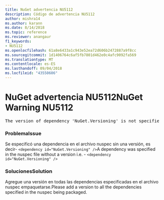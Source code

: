 ```yaml
---
title: NuGet advertencia NU5112
description: Código de advertencia NU5112
author: mishra14
ms.author: karann
ms.date: 8/14/2018
ms.topic: reference
ms.reviewer: anangaur
f1_keywords:
- NU5112
ms.openlocfilehash: 61a8e6433a1c943e52ea72d606b2472887a9f8cc
ms.sourcegitcommit: 1d1406764c6af5fb7801d462e0c4afc9092fa569
ms.translationtype: MT
ms.contentlocale: es-ES
ms.lasthandoff: 09/04/2018
ms.locfileid: "43550606"
---
```

# <a name="nuget-warning-nu5112"></a><span data-ttu-id="dad25-103">NuGet advertencia NU5112</span><span class="sxs-lookup"><span data-stu-id="dad25-103">NuGet Warning NU5112</span></span>
<pre>The version of dependency 'NuGet.Versioning' is not specified. Specify the version of dependency and rebuild your package.</pre>

### <a name="issue"></a><span data-ttu-id="dad25-104">Problema</span><span class="sxs-lookup"><span data-stu-id="dad25-104">Issue</span></span>

<span data-ttu-id="dad25-105">Se especificó una dependencia en el archivo nuspec sin una versión, es decir- `<dependency id="NuGet.Versioning" />`</span><span class="sxs-lookup"><span data-stu-id="dad25-105">A dependency was specified in the nuspec file without a version i.e. - `<dependency id="NuGet.Versioning" />`</span></span>


### <a name="solution"></a><span data-ttu-id="dad25-106">Soluciones</span><span class="sxs-lookup"><span data-stu-id="dad25-106">Solution</span></span>

<span data-ttu-id="dad25-107">Agregue una versión en todas las dependencias especificadas en el archivo nuspec empaquetarse.</span><span class="sxs-lookup"><span data-stu-id="dad25-107">Please add a version to all the dependencies specified in the nuspec being packaged.</span></span>

